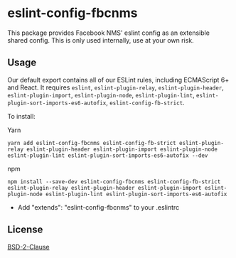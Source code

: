 # eslint-config-fbcnms

This package provides Facebook NMS' eslint config as an extensible shared config. This is only used internally, use at your own risk.

## Usage

Our default export contains all of our ESLint rules, including ECMAScript 6+ and React. It requires `eslint`, `eslint-plugin-relay`, `eslint-plugin-header`, `eslint-plugin-import`, `eslint-plugin-node`, `eslint-plugin-lint`, `eslint-plugin-sort-imports-es6-autofix`, `eslint-config-fb-strict`.

To install:

Yarn
```
yarn add eslint-config-fbcnms eslint-config-fb-strict eslint-plugin-relay eslint-plugin-header eslint-plugin-import eslint-plugin-node eslint-plugin-lint eslint-plugin-sort-imports-es6-autofix --dev
```

npm
```
npm install --save-dev eslint-config-fbcnms eslint-config-fb-strict eslint-plugin-relay eslint-plugin-header eslint-plugin-import eslint-plugin-node eslint-plugin-lint eslint-plugin-sort-imports-es6-autofix
```

- Add "extends": "eslint-config-fbcnms" to your .eslintrc

## License
[BSD-2-Clause](https://opensource.org/licenses/BSD-2-Clause)
